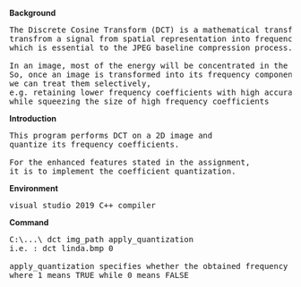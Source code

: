 **Background**
<pre>
The Discrete Cosine Transform (DCT) is a mathematical transfomation that
transfrom a signal from spatial representation into frequency representation,
which is essential to the JPEG baseline compression process.

In an image, most of the energy will be concentrated in the lower frequencies. 
So, once an image is transformed into its frequency components, 
we can treat them selectively,
e.g. retaining lower frequency coefficients with high accuracy 
while squeezing the size of high frequency coefficients
</pre>

**Introduction**
<pre>
This program performs DCT on a 2D image and 
quantize its frequency coefficients.

For the enhanced features stated in the assignment, 
it is to implement the coefficient quantization.
</pre>

**Environment**
<pre>
visual studio 2019 C++ compiler
</pre>

**Command**
<pre>
C:\...\ dct img_path apply_quantization
i.e. : dct linda.bmp 0

apply_quantization specifies whether the obtained frequency coefficients need to be quantized,
where 1 means TRUE while 0 means FALSE
</pre>